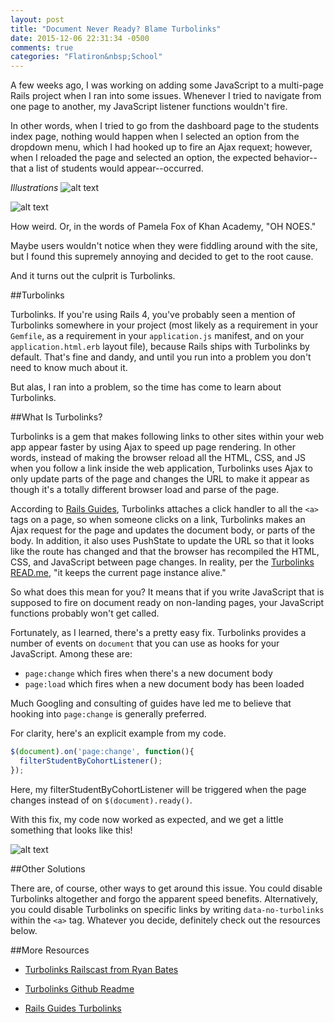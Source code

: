 ```yaml
---
layout: post
title: "Document Never Ready? Blame Turbolinks"
date: 2015-12-06 22:31:34 -0500
comments: true
categories: "Flatiron&nbsp;School"
---
```


A few weeks ago, I was working on adding some JavaScript to a multi-page Rails project when I ran into some issues. Whenever I tried to navigate from one page to another, my JavaScript listener functions wouldn't fire.  

In other words, when I tried to go from the dashboard page to the students index page, nothing would happen when I selected an option from the dropdown menu, which I had hooked up to fire an Ajax requext; however, when I reloaded the page and selected an option, the expected behavior--that a list of students would appear--occurred. 

*Illustrations*
![alt text](/images/flatiron-follower-dashboard.png "Flatiron Follower Dashboard")

![alt text](/images/flatiron-follower-index.png "Flatiron Follower Index")


How weird. Or, in the words of Pamela Fox of Khan Academy, "OH NOES." 

Maybe users wouldn't notice when they were fiddling around with the site, but I found this supremely annoying and decided to get to the root cause. 

And it turns out the culprit is Turbolinks.   

##Turbolinks

Turbolinks. If you're using Rails 4, you've probably seen a mention of Turbolinks somewhere in your project (most likely as a requirement in your `Gemfile`, as a requirement in your `application.js` manifest, and on your `application.html.erb` layout file), because Rails ships with Turbolinks by default. That's fine and dandy, and until you run into a problem you don't need to know much about it. 

But alas, I ran into a problem, so the time has come to learn about Turbolinks. 

##What Is Turbolinks?

Turbolinks is a gem that makes following links to other sites within your web app appear faster by using Ajax to speed up page rendering. In other words, instead of making the browser reload all the HTML, CSS, and JS when you follow a link inside the web application, Turbolinks uses Ajax to only update parts of the page and changes the URL to make it appear as though it's a totally different browser load and parse of the page.

According to [Rails Guides](http://guides.rubyonrails.org/working_with_javascript_in_rails.html#turbolinks), Turbolinks attaches a click handler to all the `<a>` tags on a page, so when someone clicks on a link, Turbolinks makes an Ajax request for the page and updates the document body, or parts of the body. In addition, it also uses PushState to update the URL so that it looks like the route has changed and that the browser has recompiled the HTML, CSS, and JavaScript between page changes. In reality, per the [Turbolinks READ.me](https://github.com/rails/turbolinks/blob/master/README.md), "it keeps the current page instance alive."  

So what does this mean for you? It means that if you write JavaScript that is supposed to fire on document ready on non-landing pages, your JavaScript functions probably won't get called. 

<!-- more -->

Fortunately, as I learned, there's a pretty easy fix. Turbolinks provides a number of events on `document` that you can use as hooks for your JavaScript. Among these are: 

- `page:change` which fires when there's a new document body
- `page:load` which fires when a new document body has been loaded

Much Googling and consulting of guides have led me to believe that hooking into `page:change` is generally preferred. 

For clarity, here's an explicit example from my code. 

```javascript
$(document).on('page:change', function(){
  filterStudentByCohortListener();
});
```
Here, my filterStudentByCohortListener will be triggered when the page changes instead of on `$(document).ready()`. 

With this fix, my code now worked as expected, and we get a little something that looks like this!

![alt text](/images/flatiron-follower-students.png "Flatiron Follower Students")

##Other Solutions

There are, of course, other ways to get around this issue. You could disable Turbolinks altogether and forgo the apparent speed benefits. Alternatively, you could disable Turbolinks on specific links by writing `data-no-turbolinks` within the `<a>` tag. Whatever you decide, definitely check out the resources below. 

##More Resources
- [Turbolinks Railscast from Ryan Bates](http://railscasts.com/episodes/390-turbolinks?autoplay=true)

- [Turbolinks Github Readme](https://github.com/rails/turbolinks/blob/master/README.md)

- [Rails Guides Turbolinks](http://guides.rubyonrails.org/working_with_javascript_in_rails.html#turbolinks)